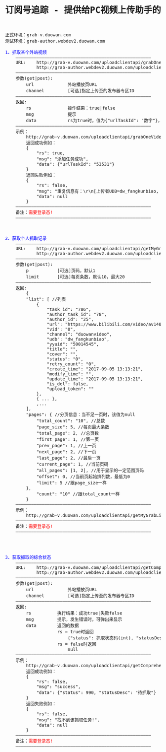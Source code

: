 <pre>

<h1><center>订阅号追踪 - 提供给PC视频上传助手的单个视频抓取API (20170905)</center></h1>

正式环境：grab-v.duowan.com
测试环境：grab-author.webdev2.duowan.com

<font color="blue">1、抓取某个外站视频</font>
    ————————————————————————————————————————————————————
    URL:    http://grab-v.duowan.com/uploadclientapi/grabOneVideo
            http://grab-author.webdev2.duowan.com/uploadclientapi/grabOneVideo
    ————————————————————————————————————————————————————
    参数(get|post):
        url             外站播放页URL
        channel         [可选]指定上传至的发布器专区ID
    ————————————————————————————————————————————————————
    返回: 
        rs              操作结果：true|false
        msg             提示
        data            rs为true时，值为{"urlTaskId": "数字"}，表示新增的任务ID，用于后续接口参数使用
    ————————————————————————————————————————————————————
    示例：
        http://grab-v.duowan.com/uploadclientapi/grabOneVideo?url=https://www.bilibili.com/video/av9362543/
        返回成功例如：
        {
            "rs": true,
            "msg": "添加任务成功",
            "data": {"urlTaskId": "53531"}
        }
        返回失败例如：
        {
            "rs": false,
            "msg": "重复信息有：\r\n[上传者UDB=dw_fangkunbiao, YYUID=50014545, url_task_id=53524\r\n如有疑问，将此提示信息截图给技术即可",
            "data": null
        }
    ————————————————————————————————————————————————————
    备注：<font color="red">需要登录态!</font>
    ————————————————————————————————————————————————————



<font color="blue">2、获取个人抓取记录</font>
    ————————————————————————————————————————————————————
    URL:    http://grab-v.duowan.com/uploadclientapi/getMyGrabList
            http://grab-author.webdev2.duowan.com/uploadclientapi/getMyGrabList
    ————————————————————————————————————————————————————
    参数(get|post):
        p           [可选]页码，默认1
        limit       [可选]每页条数，默认10，最大20
    ————————————————————————————————————————————————————
    返回: 
        {
        "list": [ //列表
            {
                "task_id": "786",
                "author_task_id": "78",
                "author_id": "25",
                "url": "https://www.bilibili.com/video/av14089733/",
                "vid": "0",
                "channel": "duowanvideo",
                "udb": "dw_fangkunbiao",
                "yyuid": "50014545",
                "title": "",
                "cover": "",
                "status": "0",
                "retry_count": "0",
                "create_time": "2017-09-05 13:13:21",
                "modify_time": "",
                "update_time": "2017-09-05 13:13:21",
                "is_del": false,
                "upload_token": ""
            },
            { ... },
            ,...
        ],
        "pages": { //分页信息：当不足一页时，该值为null
            "total_count": "10", //总数
            "page_size": 5, //每页最大条数
            "total_page": 2, //总页数
            "first_page": 1, //第一页
            "prev_page": 1, //上一页
            "next_page": 2, //下一页
            "last_page": 2, //最后一页
            "current_page": 1, //当前页码
            "all_pages": [1, 2], //用于显示的一定范围页码
            "offset": 0, //当前页起始排列数，最低为0
            "limit": 5 //跟page_size一样
        },
            "count": "10" //跟total_count一样
        }
    ————————————————————————————————————————————————————
    示例：
        http://grab-v.duowan.com/uploadclientapi/getMyGrabList?limit=5&p=2
    ————————————————————————————————————————————————————
    备注：<font color="red">需要登录态!</font>
    ————————————————————————————————————————————————————




<font color="blue">3、获取抓取的综合状态</font>
    ————————————————————————————————————————————————————
    URL:    http://grab-v.duowan.com/uploadclientapi/getComprehensiveStatus
            http://grab-author.webdev2.duowan.com/uploadclientapi/getComprehensiveStatus
    ————————————————————————————————————————————————————
    参数(get|post):
        url             外站播放页URL
        channel         [可选]指定上传至的发布器专区ID
    ————————————————————————————————————————————————————
    返回: 
        rs          执行结果：成功true|失败false
        msg         提示，发生错误时，可弹出来显示
        data        返回的数据
                    rs = true时返回
                        {"status": 抓取状态码(int), "statusDesc": "抓取状态描述"}
                    rs = false时返回
                        null
    ————————————————————————————————————————————————————
    示例：
        http://grab-v.duowan.com/uploadclientapi/getComprehensiveStatus?urlTaskId=53531
        返回成功例如：
        {
            "rs": false,
            "msg": "success",
            "data": {"status": 990, "statusDesc": "待抓取"}
        }
        返回失败例如：
        {
            "rs": false,
            "msg": "找不到该抓取任务!",
            "data": null
        }
    ————————————————————————————————————————————————————
    备注：<font color="red">需要登录态!</font>
    ————————————————————————————————————————————————————



